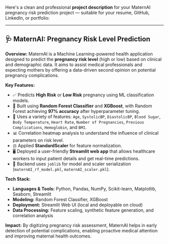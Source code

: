 Here's a clean and professional **project description** for your MaternAI pregnancy risk prediction project — suitable for your resume, GitHub, LinkedIn, or portfolio:

---

## 🩺 MaternAI: Pregnancy Risk Level Prediction

**Overview:**
MaternAI is a Machine Learning-powered health application designed to predict the **pregnancy risk level** (high or low) based on clinical and demographic data. It aims to assist medical professionals and expecting mothers by offering a data-driven second opinion on potential pregnancy complications.

**Key Features:**

* ✅ Predicts **High Risk** or **Low Risk** pregnancy using ML classification models.
* 🧠 Built using **Random Forest Classifier** and **XGBoost**, with Random Forest achieving **97% accuracy** after hyperparameter tuning.
* 🔬 Uses a variety of features:
  `Age`, `SystolicBP`, `DiastolicBP`, `Blood Sugar`, `Body Temperature`, `Heart Rate`, `Number of Pregnancies`, `Previous Complications`, `Hemoglobin`, and `BMI`.
* 📊 Correlation heatmap analysis to understand the influence of clinical parameters on risk level.
* ⚖️ Applied **StandardScaler** for feature normalization.
* 🖥️ Deployed a user-friendly **Streamlit web app** that allows healthcare workers to input patient details and get real-time predictions.
* 💾 Backend uses `joblib` for model and scaler serialization (`maternAI_rf_model.pkl`, `maternAI_scaler.pkl`).

**Tech Stack:**

* **Languages & Tools:** Python, Pandas, NumPy, Scikit-learn, Matplotlib, Seaborn, Streamlit
* **Modeling:** Random Forest Classifier, XGBoost
* **Deployment:** Streamlit Web UI (local and deployable on cloud)
* **Data Processing:** Feature scaling, synthetic feature generation, and correlation analysis

**Impact:**
By digitizing pregnancy risk assessment, MaternAI helps in early detection of potential complications, enabling proactive medical attention and improving maternal health outcomes.


